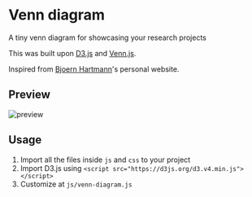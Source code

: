 # Venn diagram
A tiny venn diagram for showcasing your research projects

This was built upon [D3.js](https://d3js.org/) and [Venn.js](http://benfred.github.io/venn.js/).

Inspired from [Bjoern Hartmann]()'s personal website.

## Preview
![preview](screenshot/venn-diagram)

## Usage
1. Import all the files inside `js` and `css` to your project
2. Import D3.js using `<script src="https://d3js.org/d3.v4.min.js"></script>`
3. Customize at `js/venn-diagram.js`
